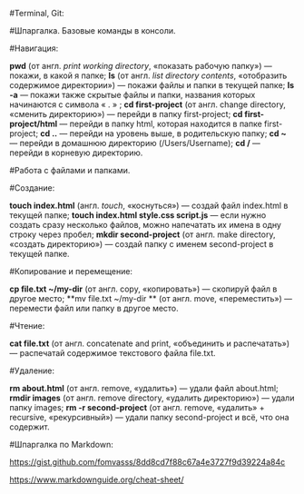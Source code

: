 
#Terminal, Git:


#Шпаргалка. Базовые команды в консоли.


#Навигация:


**pwd**     (от англ. _print working directory_, «показать рабочую папку»)     — покажи, в какой я папке;
**ls**    (от англ. _list directory contents_, «отобразить содержимое директории»)      — покажи файлы и папки в текущей папке;
**ls -a**         — покажи также скрытые файлы и папки, названия которых начинаются с символа « . » ;
**cd first-project**     (от англ. change directory, «сменить директорию»)     — перейди в папку first-project;
**cd first-project/html**         — перейди в папку html, которая находится в папке first-project;
**cd ..**         — перейди на уровень выше, в родительскую папку;
**cd ~**         — перейди в домашнюю директорию (/Users/Username);
**cd /**         — перейди в корневую директорию.


#Работа с файлами и папками.


#Создание:


**touch index.html**     (англ. _touch_, «коснуться»)     — создай файл index.html в текущей папке;
**touch index.html style.css script.js**         — если нужно создать сразу несколько файлов, можно напечатать их имена в одну строку через пробел;
**mkdir second-project**    (от англ. make directory, «создать директорию»)      — создай папку с именем second-project в текущей папке.


#Копирование и перемещение:


**cp file.txt ~/my-dir**     (от англ. copy, «копировать»)     — скопируй файл в другое место;
**mv file.txt ~/my-dir **    (от англ. move, «переместить»)     — перемести файл или папку в другое место.


#Чтение:


**cat file.txt**     (от англ. concatenate and print, «объединить и распечатать»)     — распечатай содержимое текстового файла file.txt.


#Удаление:


**rm about.html**     (от англ. remove, «удалить»)     — удали файл about.html;
**rmdir images**     (от англ. remove directory, «удалить директорию»)     — удали папку images;
**rm -r second-project**     (от англ. remove, «удалить» + recursive, «рекурсивный»)     — удали папку second-project и всё, что она содержит.


#Шпаргалка по Markdown:


https://gist.github.com/fomvasss/8dd8cd7f88c67a4e3727f9d39224a84c


https://www.markdownguide.org/cheat-sheet/

